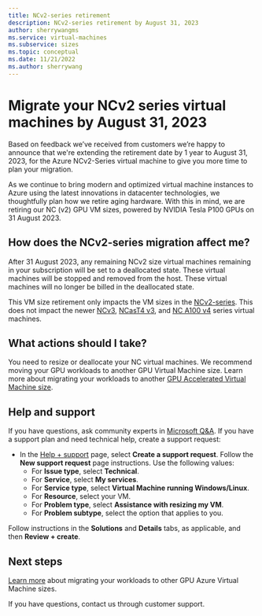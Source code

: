 ```yaml
---
title: NCv2-series retirement
description: NCv2-series retirement by August 31, 2023
author: sherrywangms
ms.service: virtual-machines
ms.subservice: sizes
ms.topic: conceptual
ms.date: 11/21/2022
ms.author: sherrywang
---
```

# Migrate your NCv2 series virtual machines by August 31, 2023
Based on feedback we’ve received from customers we’re happy to announce that we're extending the retirement date by 1 year to August 31, 2023, for the Azure NCv2-Series virtual machine to give you more time to plan your migration.

As we continue to bring modern and optimized virtual machine instances to Azure using the latest innovations in datacenter technologies, we thoughtfully plan how we retire aging hardware. 
With this in mind, we are retiring our NC (v2) GPU VM sizes,  powered by NVIDIA Tesla P100 GPUs on 31 August 2023. 

## How does the NCv2-series migration affect me?  

After 31 August 2023, any remaining NCv2 size virtual machines remaining in your subscription will be set to a deallocated state. These virtual machines will be stopped and removed from the host. These virtual machines will no longer be billed in the deallocated state. 

This VM size retirement only impacts the VM sizes in the [NCv2-series](ncv2-series.md). This does not impact the newer [NCv3](ncv3-series.md), [NCasT4 v3](nct4-v3-series.md), and [NC A100 v4](nc-a100-v4-series.md) series virtual machines. 

## What actions should I take?  
You need to resize or deallocate your NC virtual machines. We recommend moving your GPU workloads to another GPU Virtual Machine size. Learn more about migrating your workloads to another [GPU Accelerated Virtual Machine size](sizes-gpu.md).

## Help and support

If you have questions, ask community experts in [Microsoft Q&A](/answers/topics/azure-virtual-machines.html). If you have a support plan and need technical help, create a support request:

- In the [Help + support](https://portal.azure.com/#blade/Microsoft_Azure_Support/HelpAndSupportBlade/newsupportrequest) page, select **Create a support request**. Follow the **New support request** page instructions. Use the following values:
   * For **Issue type**, select **Technical**.
   * For **Service**, select **My services**.
   * For **Service type**, select **Virtual Machine running Windows/Linux**.
   * For **Resource**, select your VM.
   * For **Problem type**, select **Assistance with resizing my VM**.
   * For **Problem subtype**, select the option that applies to you.

Follow instructions in the **Solutions** and **Details** tabs, as applicable, and then **Review + create**.
## Next steps

[Learn more](n-series-migration.md) about migrating your workloads to other GPU Azure Virtual Machine sizes. 

If you have questions, contact us through customer support.
